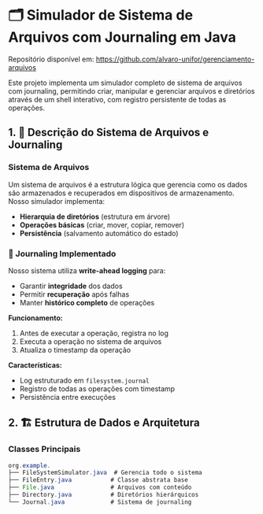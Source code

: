 # 🗂️ Simulador de Sistema de Arquivos com Journaling em Java

Repositório disponível em: https://github.com/alvaro-unifor/gerenciamento-arquivos

Este projeto implementa um simulador completo de sistema de arquivos com journaling, permitindo criar, manipular e gerenciar arquivos e diretórios através de um shell interativo, com registro persistente de todas as operações.

## 1. 📂 Descrição do Sistema de Arquivos e Journaling

### Sistema de Arquivos
Um sistema de arquivos é a estrutura lógica que gerencia como os dados são armazenados e recuperados em dispositivos de armazenamento. Nosso simulador implementa:

- **Hierarquia de diretórios** (estrutura em árvore)
- **Operações básicas** (criar, mover, copiar, remover)
- **Persistência** (salvamento automático do estado)

### 🧾 Journaling Implementado
Nosso sistema utiliza **write-ahead logging** para:

- Garantir **integridade** dos dados
- Permitir **recuperação** após falhas
- Manter **histórico completo** de operações

**Funcionamento:**
1. Antes de executar a operação, registra no log
2. Executa a operação no sistema de arquivos
3. Atualiza o timestamp da operação

**Características:**
- Log estruturado em `filesystem.journal`
- Registro de todas as operações com timestamp
- Persistência entre execuções

## 2. 🏗️ Estrutura de Dados e Arquitetura

### Classes Principais
```java
org.example.
├── FileSystemSimulator.java  # Gerencia todo o sistema
├── FileEntry.java           # Classe abstrata base
├── File.java                # Arquivos com conteúdo
├── Directory.java           # Diretórios hierárquicos
└── Journal.java             # Sistema de journaling
